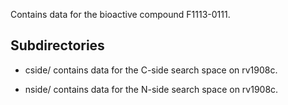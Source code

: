 Contains data for the bioactive compound F1113-0111.

## Subdirectories

- cside/ contains data for the C-side search space on rv1908c.

- nside/ contains data for the N-side search space on rv1908c.

